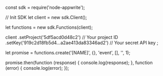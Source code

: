 const sdk = require('node-appwrite');

// Init SDK
let client = new sdk.Client();

let functions = new sdk.Functions(client);

client
    .setProject('5df5acd0d48c2') // Your project ID
    .setKey('919c2d18fb5d4...a2ae413da83346ad2') // Your secret API key
;

let promise = functions.create('[NAME]', {}, 'event', [], '', 1);

promise.then(function (response) {
    console.log(response);
}, function (error) {
    console.log(error);
});